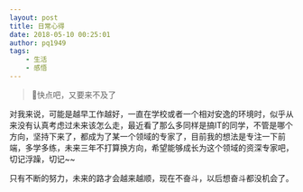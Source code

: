 ```yaml
---
layout: post
title: 日常心得
date: 2018-05-10 00:25:01
author: pq1949
tags:
    - 生活
    - 感悟
---
```

> 快点吧，又要来不及了

对我来说，可能是越早工作越好，一直在学校或者一个相对安逸的环境时，似乎从来没有认真考虑过未来该怎么走，最近看了那么多同样是搞IT的同学，不管是哪个方向，坚持下来了，都成为了某一个领域的专家了，目前我的想法是专注一下前端，多学多练，未来三年不打算换方向，希望能够成长为这个领域的资深专家吧，切记浮躁，切记~~

只有不断的努力，未来的路才会越来越顺，现在不奋斗，以后想奋斗都没机会了。

